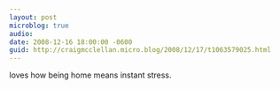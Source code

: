 ```yaml
---
layout: post
microblog: true
audio: 
date: 2008-12-16 18:00:00 -0600
guid: http://craigmcclellan.micro.blog/2008/12/17/t1063579025.html
---
```

loves how being home means instant stress.
